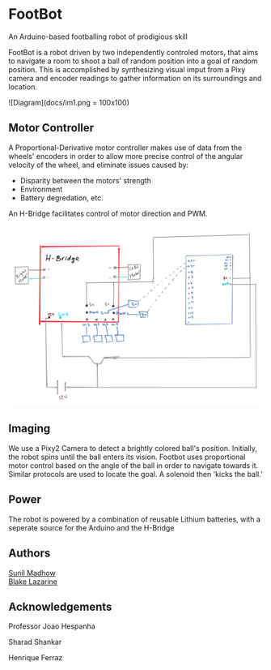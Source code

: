 # FootBot
An Arduino-based footballing robot of prodigious skill

FootBot is a robot driven by two independently controled motors, that aims to navigate a room to shoot a ball of random position into a goal of random position. This is accomplished by synthesizing visual imput from a Pixy camera and encoder readings to gather information on its surroundings and location.

![Diagram](docs/im1.png = 100x100)

## Motor Controller

A Proportional-Derivative motor controller makes use of data from the wheels' encoders in order to allow more precise control of the angular velocity of the wheel, and eliminate issues caused by:
* Disparity between the motors' strength
* Environment
* Battery degredation, etc.

An H-Bridge facilitates control of motor direction and PWM.

![Diagram setup](docs/im2.jpg)

## Imaging

We use a Pixy2 Camera to detect a brightly colored ball's position. Initially, the robot spins until the ball enters its vision. Footbot uses proportional motor control based on the angle of the ball in order to navigate towards it. Similar protocols are used to locate the goal. <? Ultrasonic sensors ensure the robot is within 'shooting range' of the goal ?> A solenoid then 'kicks the ball.'

## Power

The robot is powered by a combination of reusable Lithium batteries, with a seperate source for the Arduino and the H-Bridge

## Authors

[Sunil Madhow](https://github.com/SunilMadhow) <br/>
[Blake Lazarine](https://github.com/BlakeLazarine)

## Acknowledgements

Professor Joao Hespanha

Sharad Shankar

Henrique Ferraz


